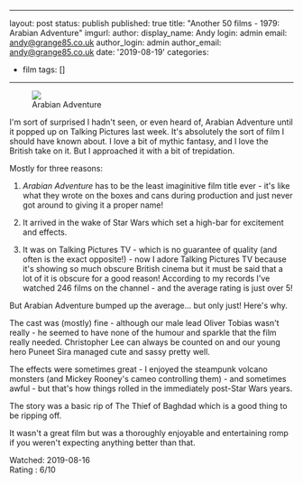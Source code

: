 ---
layout: post
status: publish
published: true
title: "Another 50 films - 1979: Arabian Adventure"
imgurl: 
author:
  display_name: Andy
  login: admin
  email: andy@grange85.co.uk
author_login: admin
author_email: andy@grange85.co.uk
date: '2019-08-19'
categories:
 - film
tags: []
 - --
<figure><img src="{{site.baseurl}}/images/star-wars-with-flying-carpets.jpg" class="img-responsive" /><figcaption>Arabian Adventure</figcaption></figure>

I'm sort of surprised I hadn't seen, or even heard of, Arabian Adventure until it popped up on Talking Pictures last week. It's absolutely the sort of film I should have known about. I love a bit of mythic fantasy, and I love the British take on it. But I approached it with a bit of trepidation.

Mostly for three reasons:

1. _Arabian Adventure_ has to be the least imaginitive film title ever - it's like what they wrote on the boxes and cans during production and just never got around to giving it a proper name!

2. It arrived in the wake of Star Wars which set a high-bar for excitement and effects.

3. It was on Talking Pictures TV - which is no guarantee of quality (and often is the exact opposite!) - now I adore Talking Pictures TV because it's showing so much obscure British cinema but it must be said that a lot of it is obscure for a good reason! According to my records I've watched 246 films on the channel - and the average rating is just over 5!

But Arabian Adventure bumped up the average... but only just! Here's why.

The cast was (mostly) fine - although our male lead Oliver Tobias wasn't really - he seemed to have none of the humour and sparkle that the film really needed. Christopher Lee can always be counted on and our young hero Puneet Sira managed cute and sassy pretty well.

The effects were sometimes great - I enjoyed the steampunk volcano monsters (and Mickey Rooney's cameo controlling them) - and sometimes awful - but that's how things rolled in the immediately post-Star Wars years.

The story was a basic rip of The Thief of Baghdad which is a good thing to be ripping off.

It wasn't a great film but was a thoroughly enjoyable and entertaining romp if you weren't expecting anything better than that.	

Watched: 2019-08-16  
Rating : 6/10
